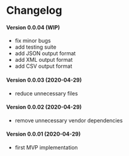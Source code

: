 Changelog
=========

#### Version 0.0.04 (WIP)
 * fix minor bugs
 * add testing suite
 * add JSON output format
 * add XML output format
 * add CSV output format

#### Version 0.0.03 (2020-04-29)
 * reduce unnecessary files

#### Version 0.0.02 (2020-04-29)
 * remove unnecessary vendor dependencies

#### Version 0.0.01 (2020-04-29)
 * first MVP implementation
